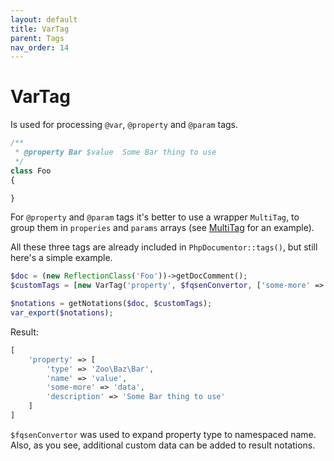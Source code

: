 ```yaml
---
layout: default
title: VarTag
parent: Tags
nav_order: 14
---
```


VarTag
===

Is used for processing `@var`, `@property` and `@param` tags.

```php
/**
 * @property Bar $value  Some Bar thing to use
 */
class Foo
{

}
```

For `@property` and `@param` tags it's better to use a wrapper `MultiTag`, to group them in `properies` and `params` arrays (see [MultiTag](multi.md) for an example).

All these three tags are already included in `PhpDocumentor::tags()`, but still here's a simple example.

```php
$doc = (new ReflectionClass('Foo'))->getDocComment();
$customTags = [new VarTag('property', $fqsenConvertor, ['some-more' => 'data'])];

$notations = getNotations($doc, $customTags);
var_export($notations);
```

Result:

```php
[
    'property' => [
        'type' => 'Zoo\Baz\Bar',
        'name' => 'value',
        'some-more' => 'data',
        'description' => 'Some Bar thing to use'
    ]
]
```

`$fqsenConvertor` was used to expand property type to namespaced name. Also, as you see, additional custom data can be added to result notations.
